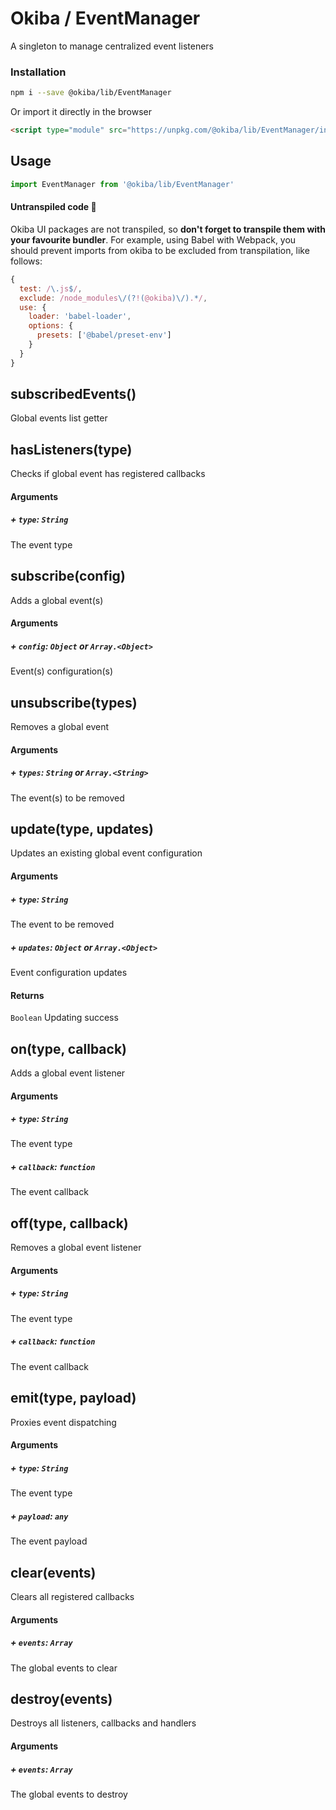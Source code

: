 

# Okiba / EventManager
A singleton to manage centralized event listeners




### Installation

```bash
npm i --save @okiba/lib/EventManager
```

Or import it directly in the browser
```html
<script type="module" src="https://unpkg.com/@okiba/lib/EventManager/index.js"></script>
```

## Usage

```javascript
import EventManager from '@okiba/lib/EventManager'
```

#### Untranspiled code 🛑
Okiba UI packages are not transpiled, so __don't forget to transpile them with your favourite bundler__.
For example, using Babel with Webpack, you should prevent imports from okiba to be excluded from transpilation, like follows:
```javascript
{
  test: /\.js$/,
  exclude: /node_modules\/(?!(@okiba)\/).*/,
  use: {
    loader: 'babel-loader',
    options: {
      presets: ['@babel/preset-env']
    }
  }
}
```







## subscribedEvents()


Global events list getter







## hasListeners(type)


Checks if global event has registered callbacks







#### Arguments


##### + `type`: `String`

The event type





## subscribe(config)


Adds a global event(s)







#### Arguments


##### + `config`: `Object` or  `Array.<Object>`

Event(s) configuration(s)





## unsubscribe(types)


Removes a global event







#### Arguments


##### + `types`: `String` or  `Array.<String>`

The event(s) to be removed





## update(type, updates)


Updates an existing global event configuration







#### Arguments


##### + `type`: `String`

The event to be removed


##### + `updates`: `Object` or  `Array.<Object>`

Event configuration updates





#### Returns

`Boolean` Updating success
## on(type, callback)


Adds a global event listener







#### Arguments


##### + `type`: `String`

The event type


##### + `callback`: `function`

The event callback





## off(type, callback)


Removes a global event listener







#### Arguments


##### + `type`: `String`

The event type


##### + `callback`: `function`

The event callback





## emit(type, payload)


Proxies event dispatching







#### Arguments


##### + `type`: `String`

The event type


##### + `payload`: `any`

The event payload





## clear(events)


Clears all registered callbacks







#### Arguments


##### + `events`: `Array`

The global events to clear





## destroy(events)


Destroys all listeners, callbacks and handlers







#### Arguments


##### + `events`: `Array`

The global events to destroy




